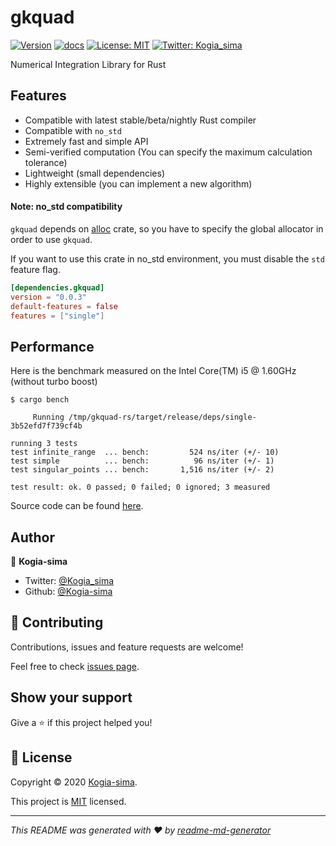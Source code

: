 # gkquad
[![Version](https://img.shields.io/crates/v/gkquad)](https://crates.io/crates/gkquad)
[![docs](https://docs.rs/gkquad/badge.svg)](https://docs.rs/gkquad)
[![License: MIT](https://img.shields.io/badge/License-MIT-yellow.svg)](https://github.com/Kogia-sima/gkquad-rs/blob/master/LICENSE)
[![Twitter: Kogia_sima](https://img.shields.io/twitter/follow/Kogia\_sima.svg?style=social)](https://twitter.com/Kogia\_sima)

Numerical Integration Library for Rust

## Features

- Compatible with latest stable/beta/nightly Rust compiler
- Compatible with `no_std`
- Extremely fast and simple API
- Semi-verified computation (You can specify the maximum calculation tolerance)
- Lightweight (small dependencies)
- Highly extensible (you can implement a new algorithm)

#### Note: no\_std compatibility

`gkquad` depends on [alloc](https://doc.rust-lang.org/alloc/) crate, so you have to specify the global allocator in order to use `gkquad`.

If you want to use this crate in no\_std environment, you must disable the `std` feature flag.

```toml
[dependencies.gkquad]
version = "0.0.3"
default-features = false
features = ["single"]
```

## Performance

Here is the benchmark measured on the Intel Core(TM) i5 @ 1.60GHz (without turbo boost)

```console
$ cargo bench

     Running /tmp/gkquad-rs/target/release/deps/single-3b52efd7f739cf4b

running 3 tests
test infinite_range  ... bench:         524 ns/iter (+/- 10)
test simple          ... bench:          96 ns/iter (+/- 1)
test singular_points ... bench:       1,516 ns/iter (+/- 2)

test result: ok. 0 passed; 0 failed; 0 ignored; 3 measured
```

Source code can be found [here](https://github.com/Kogia-sima/gkquad-rs/blob/master/gkquad/benches/single.rs).

## Author

👤 **Kogia-sima**

* Twitter: [@Kogia\_sima](https://twitter.com/Kogia\_sima)
* Github: [@Kogia-sima](https://github.com/Kogia-sima)

## 🤝 Contributing

Contributions, issues and feature requests are welcome!

Feel free to check [issues page](https://github.com/Kogia-sima/gkquad-rs/issues). 

## Show your support

Give a ⭐️ if this project helped you!


## 📝 License

Copyright © 2020 [Kogia-sima](https://github.com/Kogia-sima).

This project is [MIT](https://github.com/Kogia-sima/gkquad-rs/blob/master/LICENSE) licensed.

***
_This README was generated with ❤️ by [readme-md-generator](https://github.com/kefranabg/readme-md-generator)_
